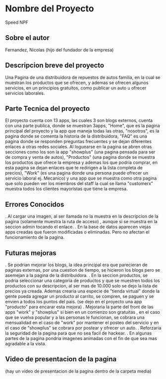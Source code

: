 # Nombre del Proyecto
Speed NPF
## Sobre el autor
Fernandez, Nicolas (hijo del fundador de la empresa)
## Descripcion breve del proyecto
Una Pagina de una distribuidora de repuestos de autos familia, en la cual se muestran los productos que 
se ofrecen, y ademas se ofrecen algunos servicios, en un principios gratuitos, como publicar un auto u ofrecer 
servicios laborales.
## Parte Tecnica del proyecto
El proyecto cuenta con 13 apps, las cuales 3 son blogs externos, cuenta con una parte publica, donde se muestran 3apps, "Home", que es la pagina principal del proyecto y la app que maneja todas las otras, "nosotros", es la pagina donde se comenta la historia de la distribuidora, "FAQ" es una pagina donde se responden preguntas frecuentes y se dejan diferentes enlaces a otras redes sociales.
Al loguearse en la pagina se abren otras secciones como los son la app "showplus" (una pagina pensada para ser de compra y venta de autos), "Productos" (una pagina donde se muestra los productos que ofrece la empresa y ademas los que podria comprar, en esta pagina se dejan enlaces que te redirigen a la lista completa de precios), "Work" (es una pagina donde una persona puede ofrecer un servicio laboral ej. Mecanico) y una app que se muestra como otra pagina que solo pueden ver los miembros del staff la cual se llama "customerx" muestra todos los clientes mayoristas que tiene la empresa.
## Errores Conocidos
. Al cargar una imagen, al ser llamada no la muestra en la descripcion de la pagina (solamente muestra la ruta de acceso) , aunque si se muestra en la seccion admin tocando el enlace.
. En la base de datos aparecen viejas apps creadas que fueron modificadas o eliminadas. Pero no afectan el funcionamiento de la pagina.
## Futuras mejoras
. Se podrian mejorar los blogs, la idea principal era que parecieran de paginas externas, por una cuestion de tiempo, se hicieron los blogs pero se asemejan a la pagina de la distribuidora.
. En la seccion productos, se podria seleccionar una categoria de productos y que se muestren todos los productos con su descripcion, al ser mas de 10.000 solo se dejo la lista de precios ya creada. Ademas crearia una especie de "tienda virtual" donde la gente pueda agregar un producto al carrito, se compren, se paguen y se envien a todos los puntos del pais. (se dejo en el proyecto una app "producto" para encarar esta mejora)
. Mejoraria la parte del front de las apps "work" y "showplus" si bien en un comienzo son gratuitas , en el caso que se vuelva popular y a las personas le funcionan, se cobrara una mensualidad en el caso de "work" por mantener el posteo del servicio y en el caso de "showplus" se cobrara por postear y ofrecer un auto.
. Reforzaria la seguridad de la pagina para que no sea facil de hackear.
. En algunas partes de la pagina pondria imagenes animadas con el fin de que sea mas agradable a la vista.

## Video de presentacion de la pagina
(hay un video de presentacion de la pagina dentro de la carpeta media)